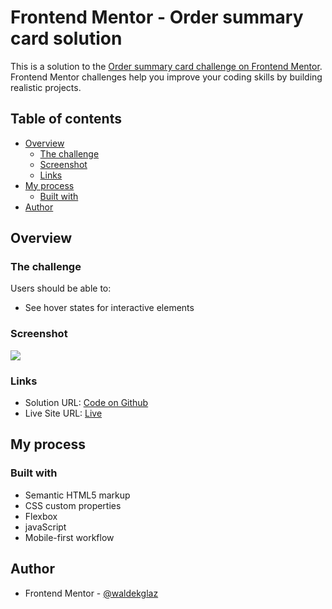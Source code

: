 # Frontend Mentor - Order summary card solution

This is a solution to the [Order summary card challenge on Frontend Mentor](https://www.frontendmentor.io/challenges/order-summary-component-QlPmajDUj). Frontend Mentor challenges help you improve your coding skills by building realistic projects.

## Table of contents

- [Overview](#overview)
  - [The challenge](#the-challenge)
  - [Screenshot](#screenshot)
  - [Links](#links)
- [My process](#my-process)
  - [Built with](#built-with)
- [Author](#author)

## Overview

### The challenge

Users should be able to:

- See hover states for interactive elements

### Screenshot

![](./Screenshot.png)

### Links

- Solution URL: [Code on Github](https://github.com/waldekglaz/order-summary-component)
- Live Site URL: [Live](https://waldekglaz.github.io/order-summary-component/)

## My process

### Built with

- Semantic HTML5 markup
- CSS custom properties
- Flexbox
- javaScript
- Mobile-first workflow

## Author

- Frontend Mentor - [@waldekglaz](https://www.frontendmentor.io/profile/waldekglaz)
